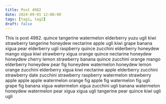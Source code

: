 ```yaml
---
title: Post 4982
date: 2024-09-01 12:00:00
tags: [tag1, tag2]
draft: false
---
```

This is post 4982.
quince
tangerine
watermelon
elderberry
yuzu
ugli
kiwi
strawberry
tangerine
honeydew
nectarine
apple
ugli
kiwi
grape
banana
xigua
pear
elderberry
ugli
raspberry
quince
zucchini
elderberry
honeydew
mango
xigua
kiwi
strawberry
xigua
orange
quince
nectarine
honeydew
honeydew
cherry
lemon
strawberry
banana
quince
zucchini
orange
mango
elderberry
honeydew
pear
fig
honeydew
watermelon
honeydew
lemon
orange
zucchini
elderberry
xigua
kiwi
nectarine
apple
elderberry
zucchini
strawberry
date
zucchini
strawberry
raspberry
watermelon
strawberry
apple
apple
apple
watermelon
orange
fig
apple
fig
watermelon
fig
ugli
grape
fig
banana
xigua
watermelon
xigua
zucchini
ugli
banana
watermelon
honeydew
watermelon
pear
xigua
xigua
ugli
tangerine
pear
quince
kiwi
ugli
ugli

